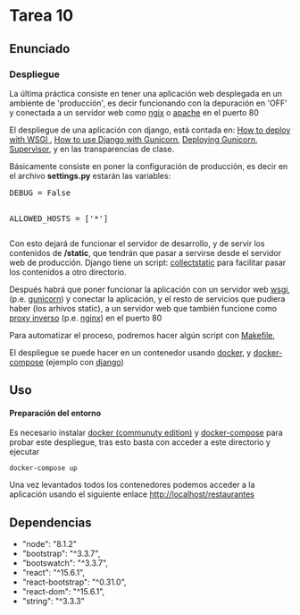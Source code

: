 # Tarea 10
## Enunciado
<h3>Despliegue</h3>
<p>
   La última práctica consiste en tener una aplicación web desplegada en un ambiente de 'producción',
   es decir funcionando con la depuración en 'OFF' y conectada
   a un servidor web como <a href="https://www.nginx.com/">ngix</a> o <a href="http://httpd.apache.org/">apache</a> en
   el puerto 80
</p>
<p>
   El despliegue de una aplicación con django, está contada en:
   <a href="https://docs.djangoproject.com/en/1.10/howto/deployment/wsgi/">How to deploy with WSGI
   </a>, <a href="https://docs.djangoproject.com/en/1.10/howto/deployment/wsgi/gunicorn/">How to use Django with Gunicorn</a>,
   <a href="http://docs.gunicorn.org/en/latest/deploy.html">Deploying Gunicorn</a>,
   <a href="http://docs.gunicorn.org/en/latest/deploy.html#supervisor">Supervisor</a>, y en las transparencias de clase.
</p>


<p>
Básicamente consiste en poner la configuración de producción, es decir en el archivo
<b>settings.py</b> estarán las variables:
</p>
<pre>
DEBUG = False

ALLOWED_HOSTS = ['\*']
</pre>
<p>

Con esto dejará de funcionar el servidor de desarrollo, y de servir los contenidos de <b>/static</b>, que tendrán
que pasar a servirse desde el servidor web de producción. Django tiene un script: <a href="https://docs.djangoproject.com/en/1.10/ref/contrib/staticfiles/">collectstatic</a>
para facilitar pasar los contenidos a otro directorio.
</p>

<p>
  Después habrá que poner funcionar la aplicación con un servidor web <a href="https://en.wikipedia.org/wiki/Web_Server_Gateway_Interface">wsgi</a>,
  (p.e. <a href="http://gunicorn.org/">gunicorn</a>)
  y conectar la aplicación, y el resto de servicios que pudiera haber (los arhivos static), a un servidor
   web que también
  funcione como <a href="https://en.wikipedia.org/wiki/Reverse_proxy">proxy inverso</a> (p.e. <a href="https://www.nginx.com/">nginx</a>)
  en el puerto 80
</p>

<p>
  Para automatizar el proceso, podremos hacer algún script con <a href="https://en.wikipedia.org/wiki/Makefile">Makefile</a>,
</p>
<p>
   El despliegue se puede hacer en un contenedor usando <a href="https://www.docker.com/">docker</a>, y
   <a href="https://docs.docker.com/compose/">docker-compose</a> (ejemplo con <a href="https://docs.docker.com/compose/django/">django</a>)
</p>

## Uso
#### Preparación del entorno
Es necesario instalar [docker (communuty edition)](https://docs.docker.com/engine/installation/) y [docker-compose](https://docs.docker.com/compose/install/) para probar este despliegue, tras esto basta con acceder a este directorio y ejecutar
```
docker-compose up
```
Una vez levantados todos los contenedores podemos acceder a la aplicación usando el siguiente enlace <http://localhost/restaurantes>


## Dependencias
- "node": "8.1.2"
- "bootstrap": "^3.3.7",
- "bootswatch": "^3.3.7",
- "react": "^15.6.1",
- "react-bootstrap": "^0.31.0",
- "react-dom": "^15.6.1",
- "string": "^3.3.3"
